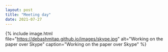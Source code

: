 ```yaml
---
layout: post
title: "Meeting day"
date: 2021-07-27
---
```


{% 
include image.html 
file="https://debashmitap.github.io/images/skype.jpg" 
alt="Working on the paper over Skype" 
caption="Working on the paper over Skype" 
%}
